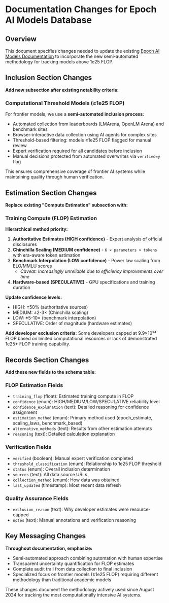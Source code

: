 # Documentation Changes for Epoch AI Models Database

## Overview

This document specifies changes needed to update the existing [Epoch AI Models Documentation](https://epoch.ai/data/ai-models-documentation) to incorporate the new semi-automated methodology for tracking models above 1e25 FLOP.

## Inclusion Section Changes

**Add new subsection after existing notability criteria:**

### Computational Threshold Models (≥1e25 FLOP)

For frontier models, we use a **semi-automated inclusion process**:
- Automated collection from leaderboards (LMArena, OpenLM Arena) and benchmark sites
- Browser-interactive data collection using AI agents for complex sites
- Threshold-based filtering: models ≥1e25 FLOP flagged for manual review
- Expert verification required for all candidates before inclusion
- Manual decisions protected from automated overwrites via `verified=y` flag

This ensures comprehensive coverage of frontier AI systems while maintaining quality through human verification.

## Estimation Section Changes

**Replace existing "Compute Estimation" subsection with:**

### Training Compute (FLOP) Estimation

**Hierarchical method priority:**

1. **Authoritative Estimates (HIGH confidence)** - Expert analysis of official disclosures
2. **Chinchilla Scaling (MEDIUM confidence)** - `6 × parameters × tokens` with era-aware token estimation
3. **Benchmark Interpolation (LOW confidence)** - Power law scaling from ELO/MMLU scores
   - *Caveat: Increasingly unreliable due to efficiency improvements over time*
4. **Hardware-based (SPECULATIVE)** - GPU specifications and training duration

**Update confidence levels:**
- HIGH: ±50% (authoritative sources)
- MEDIUM: ±2-3× (Chinchilla scaling)  
- LOW: ±5-10× (benchmark interpolation)
- SPECULATIVE: Order of magnitude (hardware estimates)

**Add developer exclusion criteria:**
Some developers capped at 9.9×10²⁴ FLOP based on limited computational resources or lack of demonstrated 1e25+ FLOP training capability.

## Records Section Changes

**Add these new fields to the schema table:**

### FLOP Estimation Fields
- `training_flop` (float): Estimated training compute in FLOP
- `confidence` (enum): HIGH/MEDIUM/LOW/SPECULATIVE reliability level
- `confidence_explanation` (text): Detailed reasoning for confidence assignment
- `estimation_method` (enum): Primary method used (epoch_estimate, scaling_laws, benchmark_based)
- `alternative_methods` (text): Results from other estimation attempts
- `reasoning` (text): Detailed calculation explanation

### Verification Fields  
- `verified` (boolean): Manual expert verification completed
- `threshold_classification` (enum): Relationship to 1e25 FLOP threshold
- `status` (enum): Overall inclusion determination
- `sources` (text): All data source URLs
- `collection_method` (enum): How data was obtained
- `last_updated` (timestamp): Most recent data refresh

### Quality Assurance Fields
- `exclusion_reason` (text): Why developer estimates were resource-capped
- `notes` (text): Manual annotations and verification reasoning

## Key Messaging Changes

**Throughout documentation, emphasize:**
- Semi-automated approach combining automation with human expertise
- Transparent uncertainty quantification for FLOP estimates
- Complete audit trail from data collection to final inclusion
- Specialized focus on frontier models (≥1e25 FLOP) requiring different methodology than traditional academic models

These changes document the methodology actively used since August 2024 for tracking the most computationally intensive AI systems.